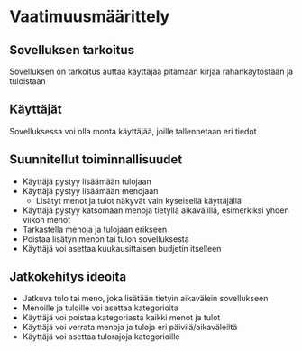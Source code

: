 # Vaatimuusmäärittely

## Sovelluksen tarkoitus

Sovelluksen on tarkoitus auttaa käyttäjää pitämään kirjaa rahankäytöstään ja tuloistaan

## Käyttäjät

Sovelluksessa voi olla monta käyttäjää, joille tallennetaan eri tiedot

## Suunnitellut toiminnallisuudet

- Käyttäjä pystyy lisäämään tulojaan
- Käyttäjä pystyy lisäämään menojaan
	- Lisätyt menot ja tulot näkyvät vain kyseisellä käyttäjällä
- Käyttäjä pystyy katsomaan menoja tietyllä aikavälillä, esimerkiksi yhden viikon menot
- Tarkastella menoja ja tulojaan erikseen
- Poistaa lisätyn menon tai tulon sovelluksesta
- Käyttäjä voi asettaa kuukausittaisen budjetin itselleen


## Jatkokehitys ideoita

- Jatkuva tulo tai meno, joka lisätään tietyin aikavälein sovellukseen
- Menoille ja tuloille voi asettaa kategorioita
- Käyttäjä voi poistaa kategoriasta kaikki menot ja tulot
- Käyttäjä voi verrata menoja ja tuloja eri päivilä/aikaväleiltä
- Käyttäjä voi asettaa tulorajoja kategorioille
